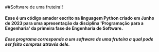 ## Software de uma fruteira!!

<h4> Esse é um código amador escrito na linguagem Python criado em Junho de 2023 para uma apresentação da disciplina 'Programação para a Engenharia' da primeira fase de Engenharia de Software.  </h4>

<h5> Esse programa corresponde a um software de uma fruteira a qual pode ser feito compras através dele. </h5>

